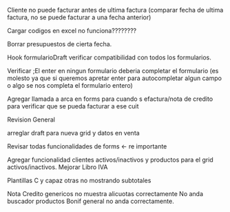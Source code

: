 Cliente no puede facturar antes de ultima factura (comparar fecha de ultima factura, no se puede facturar a una fecha anterior)

Cargar codigos en excel no funciona????????

Borrar presupuestos de cierta fecha.


Hook formularioDraft verificar compatibilidad con todos los formularios.

Verificar ;El enter en ningun formulario deberia completar el formulario (es molesto ya que si
 queremos apretar enter para autocompletar algun campo o algo se nos completa el formulario entero)
 
Agregar llamada a arca en forms para cuando s efactura/nota de credito para verificar que se pueda facturar a ese cuit


Revision General

arreglar draft para nueva grid y datos en venta

Revisar todas funcionalidades de forms <- re importante

Agregar funcionalidad clientes activos/inactivos y productos para el grid activos/inactivos.
Mejorar Libro IVA


Plantillas C y capaz otras no mostrando subtotales

Nota Credito genericos no muestra alicuotas correctamente
  No anda buscador productos
  Bonif general no anda correctamente.





